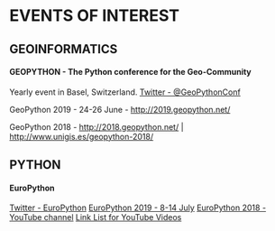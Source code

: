 # EVENTS OF INTEREST
## GEOINFORMATICS
#### GEOPYTHON - The Python conference for the Geo-Community
Yearly event in Basel, Switzerland. [Twitter - @GeoPythonConf](https://twitter.com/GeoPythonConf)

GeoPython 2019 - 24-26 June - http://2019.geopython.net/

GeoPython 2018 - http://2018.geopython.net/  |  http://www.unigis.es/geopython-2018/

## PYTHON
#### EuroPython
[Twitter - EuroPython](https://twitter.com/europython)
[EuroPython 2019 - 8-14 July](https://ep2019.europython.eu/)
[EuroPython 2018 - YouTube channel](https://www.youtube.com/watch?v=LoRq9yGeBWY&list=PL8uoeex94UhFrNUV2m5MigREebUms39U5)
[Link List for YouTube Videos](https://github.com/sploitable/EuroPython-2018-Conference-Talk-Videos/blob/master/README.md)

